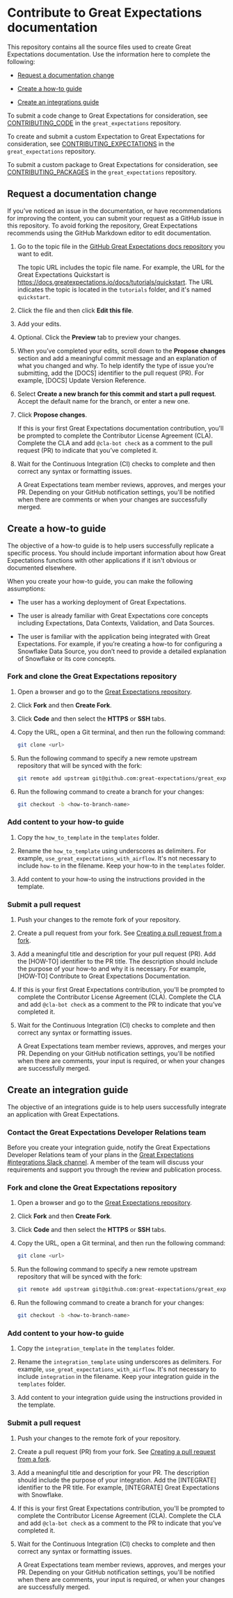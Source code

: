 # Contribute to Great Expectations documentation

This repository contains all the source files used to create Great Expectations documentation. Use the information here to complete the following:

- [Request a documentation change](#request-a-documentation-change)

- [Create a how-to guide](#create-a-how-to-guide)

- [Create an integrations guide](#create-an-integration-guide)

To submit a code change to Great Expectations for consideration, see [CONTRIBUTING_CODE](https://github.com/great-expectations/great_expectations/blob/develop/CONTRIBUTING_CODE.md) in the `great_expectations` repository.

To create and submit a custom Expectation to Great Expectations for consideration, see [CONTRIBUTING_EXPECTATIONS](https://github.com/great-expectations/great_expectations/blob/develop/CONTRIBUTING_EXPECTATIONS.md) in the `great_expectations` repository.

To submit a custom package to Great Expectations for consideration, see [CONTRIBUTING_PACKAGES](https://github.com/great-expectations/great_expectations/blob/develop/CONTRIBUTING_PACKAGES.md) in the `great_expectations` repository.

## Request a documentation change

If you’ve noticed an issue in the documentation, or have recommendations for improving the content, you can submit your request as a GitHub issue in this repository. To avoid forking the repository, Great Expectations recommends using the GitHub Markdown editor to edit documentation.

1. Go to the topic file in the [GitHub Great Expectations docs repository](https://github.com/great-expectations/great_expectations/tree/develop/docs) you want to edit. 

    The topic URL includes the topic file name. For example, the URL for the Great Expectations Quickstart is https://docs.greatexpectations.io/docs/tutorials/quickstart. The URL indicates the topic is located in the `tutorials` folder, and it's named `quickstart`.

2. Click the file and then click **Edit this file**.

3. Add your edits.

4. Optional. Click the **Preview** tab to preview your changes.

5. When you’ve completed your edits, scroll down to the **Propose changes** section and add a meaningful commit message and an explanation of what you changed and why.  To help identify the type of issue you’re submitting, add the [DOCS] identifier to the pull request (PR). For example, [DOCS] Update Version Reference. 

6. Select **Create a new branch for this commit and start a pull request**. Accept the default name for the branch, or enter a new one.

7. Click **Propose changes**.

    If this is your first Great Expectations documentation contribution, you'll be prompted to complete the Contributor License Agreement (CLA). Complete the CLA and add `@cla-bot check` as a comment to the pull request (PR) to indicate that you’ve completed it.

8. Wait for the Continuous Integration (CI) checks to complete and then correct any syntax or formatting issues.

    A Great Expectations team member reviews, approves, and merges your PR. Depending on your GitHub notification settings, you'll be notified when there are comments or when your changes are successfully merged.

## Create a how-to guide

The objective of a how-to guide is to help users successfully replicate a specific process. You should include important information about how Great Expectations functions with other applications if it isn't obvious or documented elsewhere.

When you create your how-to guide, you can make the following assumptions:

- The user has a working deployment of Great Expectations.

- The user is already familiar with Great Expectations core concepts including Expectations, Data Contexts, Validation, and Data Sources.

- The user is familiar with the application being integrated with Great Expectations. For example, if you’re creating a how-to for configuring a Snowflake Data Source, you don’t need to provide a detailed explanation of Snowflake or its core concepts.

### Fork and clone the Great Expectations repository

1. Open a browser and go to the [Great Expectations repository](https://github.com/great-expectations/great_expectations).

2. Click **Fork** and then **Create Fork**.

3. Click **Code** and then select the **HTTPS** or **SSH** tabs.

4. Copy the URL, open a Git terminal, and then run the following command:

    ```sh
    git clone <url>
    ```
5. Run the following command to specify a new remote upstream repository that will be synced with the fork:

    ```sh
    git remote add upstream git@github.com:great-expectations/great_expectations.git
    ```
6. Run the following command to create a branch for your changes:

    ```sh
    git checkout -b <how-to-branch-name>
    ```

### Add content to your how-to guide

1. Copy the `how_to_template` in the `templates` folder.

2. Rename the `how_to_template` using underscores as delimiters. For example, `use_great_expectations_with_airflow`. It's not necessary to include `how-to` in the filename. Keep your how-to in the `templates` folder.

3. Add content to your how-to using the instructions provided in the template.

### Submit a pull request

1. Push your changes to the remote fork of your repository.

2. Create a pull request from your fork. See [Creating a pull request from a fork](https://docs.github.com/en/pull-requests/collaborating-with-pull-requests/proposing-changes-to-your-work-with-pull-requests/creating-a-pull-request-from-a-fork).

3. Add a meaningful title and description for your pull request (PR). Add the [HOW-TO] identifier to the PR title. The description should include the purpose of your how-to and why it is necessary. For example, [HOW-TO] Contribute to Great Expectations Documentation. 

4. If this is your first Great Expectations contribution, you'll be prompted to complete the Contributor License Agreement (CLA). Complete the CLA and add `@cla-bot check` as a comment to the PR to indicate that you’ve completed it.

5. Wait for the Continuous Integration (CI) checks to complete and then correct any syntax or formatting issues.

    A Great Expectations team member reviews, approves, and merges your PR. Depending on your GitHub notification settings, you'll be notified when there are comments, your input is required, or when your changes are successfully merged.

## Create an integration guide

The objective of an integrations guide is to help users successfully integrate an application with Great Expectations. 

### Contact the Great Expectations Developer Relations team

Before you create your integration guide, notify the Great Expectations Developer Relations team of your plans in the [Great Expectations #integrations Slack channel](https://greatexpectationstalk.slack.com/archives/C037YCYNF1Q). A member of the team will discuss your requirements and support you through the review and publication process.

### Fork and clone the Great Expectations repository

1. Open a browser and go to the [Great Expectations repository](https://github.com/great-expectations/great_expectations).

2. Click **Fork** and then **Create Fork**.

3. Click **Code** and then select the **HTTPS** or **SSH** tabs.

4. Copy the URL, open a Git terminal, and then run the following command:

    ```sh
    git clone <url>
    ```
5. Run the following command to specify a new remote upstream repository that will be synced with the fork:

    ```sh
    git remote add upstream git@github.com:great-expectations/great_expectations.git
    ```
6. Run the following command to create a branch for your changes:

    ```sh
    git checkout -b <how-to-branch-name>
    ```

### Add content to your how-to guide

1. Copy the `integration_template` in the `templates` folder.

2. Rename the `integration_template` using underscores as delimiters. For example, `use_great_expectations_with_airflow`. It's not necessary to include `integration` in the filename. Keep your integration guide in the `templates` folder.

3. Add content to your integration guide using the instructions provided in the template.

### Submit a pull request

1. Push your changes to the remote fork of your repository.

2. Create a pull request (PR) from your fork. See [Creating a pull request from a fork](https://docs.github.com/en/pull-requests/collaborating-with-pull-requests/proposing-changes-to-your-work-with-pull-requests/creating-a-pull-request-from-a-fork).

3. Add a meaningful title and description for your PR. The description should include the purpose of your integration. Add the [INTEGRATE] identifier to the PR title. For example, [INTEGRATE] Great Expectations with Snowflake.

4. If this is your first Great Expectations contribution, you'll be prompted to complete the Contributor License Agreement (CLA). Complete the CLA and add `@cla-bot check` as a comment to the PR to indicate that you’ve completed it.

5. Wait for the Continuous Integration (CI) checks to complete and then correct any syntax or formatting issues.

    A Great Expectations team member reviews, approves, and merges your PR. Depending on your GitHub notification settings, you'll be notified when there are comments, your input is required, or when your changes are successfully merged.